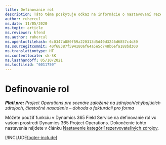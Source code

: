 ```yaml
---
title: Definovanie rol
description: Táto téma poskytuje odkaz na informácie o nastavovaní rezervovateľných kategórií zdrojov.
author: ruhercul
ms.date: 11/05/2020
ms.topic: article
ms.reviewer: kfend
ms.author: ruhercul
ms.openlocfilehash: 6c0347a880f59a220313d5d40d3246d6857c4c80
ms.sourcegitcommit: 40f68387f594180af64a5e5c748b6efa188bd300
ms.translationtype: HT
ms.contentlocale: sk-SK
ms.lasthandoff: 05/10/2021
ms.locfileid: "6011750"
---
```

# <a name="define-roles"></a>Definovanie rol

_**Platí pre:** Project Operations pre scenáre založené na zdrojoch/chýbajúcich zdrojoch, čiastočné nasadenie – dohoda o fakturácii pro forma_

Môžete použiť funkciu v Dynamics 365 Field Service na definovanie rol vo vašom prostredí Dynamics 365 Project Operations. Dokončenie tohto nastavenia nájdete v článku [Nastavenie kategórií rezervovateľných zdrojov](/dynamics365/field-service/set-up-bookable-resource-categories).


[!INCLUDE[footer-include](../includes/footer-banner.md)]